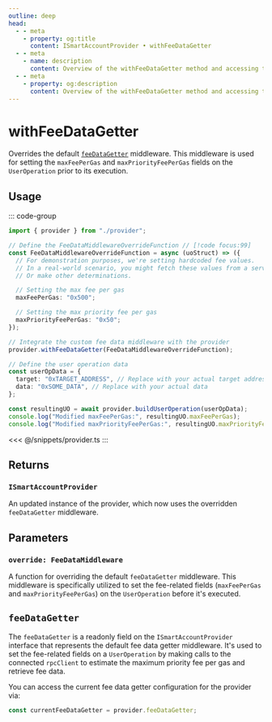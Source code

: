 ```yaml
---
outline: deep
head:
  - - meta
    - property: og:title
      content: ISmartAccountProvider • withFeeDataGetter
  - - meta
    - name: description
      content: Overview of the withFeeDataGetter method and accessing the feeDataGetter readonly field on ISmartAccountProvider
  - - meta
    - property: og:description
      content: Overview of the withFeeDataGetter method and accessing the feeDataGetter readonly field on ISmartAccountProvider
---
```


# withFeeDataGetter

Overrides the default [`feeDataGetter`](#feedatagetter) middleware. This middleware is used for setting the `maxFeePerGas` and `maxPriorityFeePerGas` fields on the `UserOperation` prior to its execution.

## Usage

::: code-group

```ts [example.ts]
import { provider } from "./provider";

// Define the FeeDataMiddlewareOverrideFunction // [!code focus:99]
const FeeDataMiddlewareOverrideFunction = async (uoStruct) => ({
  // For demonstration purposes, we're setting hardcoded fee values.
  // In a real-world scenario, you might fetch these values from a service
  // Or make other determinations.

  // Setting the max fee per gas
  maxFeePerGas: "0x500";

  // Setting the max priority fee per gas
  maxPriorityFeePerGas: "0x50";
});

// Integrate the custom fee data middleware with the provider
provider.withFeeDataGetter(FeeDataMiddlewareOverrideFunction);

// Define the user operation data
const userOpData = {
  target: "0xTARGET_ADDRESS", // Replace with your actual target address
  data: "0xSOME_DATA", // Replace with your actual data
};

const resultingUO = await provider.buildUserOperation(userOpData);
console.log("Modified maxFeePerGas:", resultingUO.maxFeePerGas);
console.log("Modified maxPriorityFeePerGas:", resultingUO.maxPriorityFeePerGas);
```

<<< @/snippets/provider.ts
:::

## Returns

### `ISmartAccountProvider`

An updated instance of the provider, which now uses the overridden `feeDataGetter` middleware.

## Parameters

### `override: FeeDataMiddleware`

A function for overriding the default `feeDataGetter` middleware. This middleware is specifically utilized to set the fee-related fields (`maxFeePerGas` and `maxPriorityFeePerGas`) on the `UserOperation` before it's executed.

## `feeDataGetter`

The `feeDataGetter` is a readonly field on the `ISmartAccountProvider` interface that represents the default fee data getter middleware. It's used to set the fee-related fields on a `UserOperation` by making calls to the connected `rpcClient` to estimate the maximum priority fee per gas and retrieve fee data.

You can access the current fee data getter configuration for the provider via:

```ts
const currentFeeDataGetter = provider.feeDataGetter;
```
